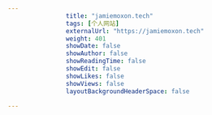---
                title: "jamiemoxon.tech"
                tags: [个人网站]
                externalUrl: "https://jamiemoxon.tech"
                weight: 401
                showDate: false
                showAuthor: false
                showReadingTime: false
                showEdit: false
                showLikes: false
                showViews: false
                layoutBackgroundHeaderSpace: false
                ---

